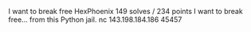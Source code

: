 I want to break free
HexPhoenix
149 solves / 234 points
I want to break free... from this Python jail. nc 143.198.184.186 45457
